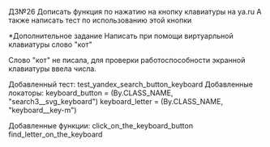 ДЗ№26
Дописать функция по нажатию на кнопку клавиатуры на ya.ru
А также написать тест по использованию этой кнопки

*Дополнительное задание
Написать при помощи виртуарльной клавиатуры слово "кот"

Слово "кот" не писала, для проверки работоспособности экранной клавиатуры ввела числа.

Добавленный тест: test_yandex_search_button_keyboard
Добавленные локаторы:  keyboard_button = (By.CLASS_NAME, "search3__svg_keyboard")
keyboard_letter = (By.CLASS_NAME, "keyboard__key-m")

Добавленные функции: click_on_the_keyboard_button
find_letter_on_the_keyboard
